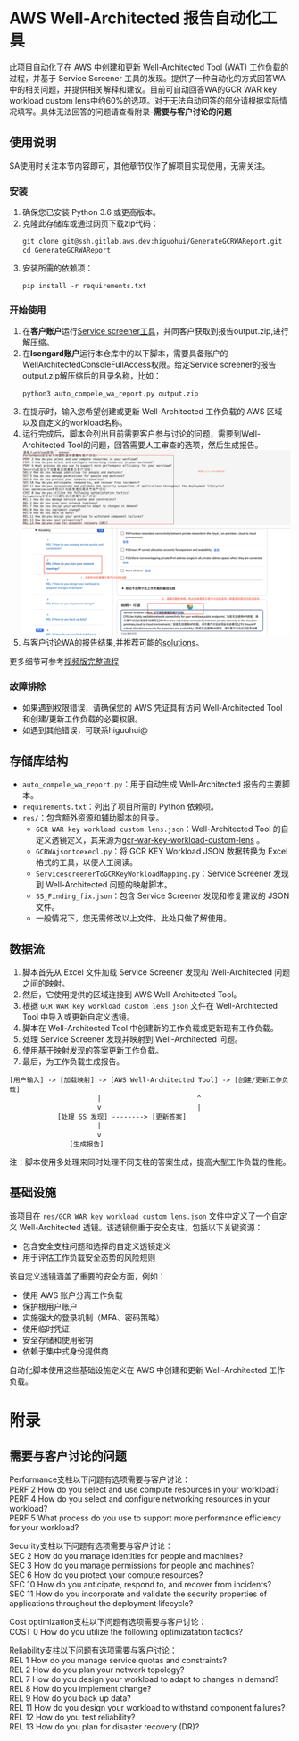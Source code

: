 # AWS Well-Architected 报告自动化工具

此项目自动化了在 AWS 中创建和更新 Well-Architected Tool (WAT) 工作负载的过程，并基于 Service Screener 工具的发现。提供了一种自动化的方式回答WA中的相关问题，并提供相关解释和建议。目前可自动回答WA的GCR WAR key workload custom lens中约60%的选项。对于无法自动回答的部分请根据实际情况填写。具体无法回答的问题请查看附录-**需要与客户讨论的问题**

## 使用说明
SA使用时关注本节内容即可，其他章节仅作了解项目实现使用，无需关注。

### 安装

1. 确保您已安装 Python 3.6 或更高版本。
2. 克隆此存储库或通过网页下载zip代码：
   ```
   git clone git@ssh.gitlab.aws.dev:higuohui/GenerateGCRWAReport.git
   cd GenerateGCRWAReport
   ```
3. 安装所需的依赖项：
   ```
   pip install -r requirements.txt
   ```

### 开始使用
1. 在**客户账户**运行[Service screener工具](https://github.com/aws-samples/service-screener-v2/blob/main/README.md)，并同客户获取到报告output.zip,进行解压缩。
2. 在**Isengard账户**运行本仓库中的以下脚本，需要具备账户的WellArchitectedConsoleFullAccess权限。给定Service screener的报告output.zip解压缩后的目录名称，比如：
   ```
   python3 auto_compele_wa_report.py output.zip
   ```
4. 在提示时，输入您希望创建或更新 Well-Architected 工作负载的 AWS 区域 以及自定义的workload名称。
5. 运行完成后，脚本会列出目前需要客户参与讨论的问题，需要到Well-Architected Tool的问题，回答需要人工审查的选项，然后生成报告。
![1.png](./res/images/1.png)
![2.png](./res/images/2.png)
6. 与客户讨论WA的报告结果,并推荐可能的[solutions](https://amazon.awsapps.com/workdocs-amazon/index.html#/folder/c87b2437bc363b49b3dcfed587c16e59bb6f2d30049066fc0b0773cc222b8653)。


更多细节可参考[视频版完整流程](https://amazon.awsapps.com/workdocs-amazon/index.html#/document/a452deecd47e22a3aac673a70dcb7fefce463b2b0b28880761dd6f0080eae245)



### 故障排除

- 如果遇到权限错误，请确保您的 AWS 凭证具有访问 Well-Architected Tool 和创建/更新工作负载的必要权限。
- 如遇到其他错误，可联系higuohui@

## 存储库结构

- `auto_compele_wa_report.py`：用于自动生成 Well-Architected 报告的主要脚本。
- `requirements.txt`：列出了项目所需的 Python 依赖项。
- `res/`：包含额外资源和辅助脚本的目录。
  - `GCR WAR key workload custom lens.json`：Well-Architected Tool 的自定义透镜定义，其来源为[gcr-war-key-workload-custom-lens](https://gitlab.aws.dev/aws-gcr-sa/gcr-war-key-workload-custom-lens/-/blob/main/GCR%20WAR%20key%20workload%20custom%20lens.json?ref_type=heads) 。
  - `GCRWAjsontoexecl.py`：将 GCR KEY Workload JSON 数据转换为 Excel 格式的工具，以便人工阅读。
  - `ServicescreenerToGCRKeyWorkloadMapping.py`：Service Screener 发现到 Well-Architected 问题的映射脚本。
  - `SS_Finding_fix.json`：包含 Service Screener 发现和修复建议的 JSON 文件。
  - 一般情况下，您无需修改以上文件，此处只做了解使用。



## 数据流

1. 脚本首先从 Excel 文件加载 Service Screener 发现和 Well-Architected 问题之间的映射。
2. 然后，它使用提供的区域连接到 AWS Well-Architected Tool。
3. 根据 `GCR WAR key workload custom lens.json` 文件在 Well-Architected Tool 中导入或更新自定义透镜。
4. 脚本在 Well-Architected Tool 中创建新的工作负载或更新现有工作负载。
5. 处理 Service Screener 发现并映射到 Well-Architected 问题。
6. 使用基于映射发现的答案更新工作负载。
7. 最后，为工作负载生成报告。

```
[用户输入] -> [加载映射] -> [AWS Well-Architected Tool] -> [创建/更新工作负载]
                      |                        ^
                      v                        |
            [处理 SS 发现] --------> [更新答案]
                      |
                      v
               [生成报告]
```

注：脚本使用多处理来同时处理不同支柱的答案生成，提高大型工作负载的性能。

## 基础设施

该项目在 `res/GCR WAR key workload custom lens.json` 文件中定义了一个自定义 Well-Architected 透镜。该透镜侧重于安全支柱，包括以下关键资源：

- 包含安全支柱问题和选择的自定义透镜定义
- 用于评估工作负载安全态势的风险规则

该自定义透镜涵盖了重要的安全方面，例如：

- 使用 AWS 账户分离工作负载
- 保护根用户账户
- 实施强大的登录机制（MFA、密码策略）
- 使用临时凭证
- 安全存储和使用密钥
- 依赖于集中式身份提供商

自动化脚本使用这些基础设施定义在 AWS 中创建和更新 Well-Architected 工作负载。




# 附录
## 需要与客户讨论的问题
Performance支柱以下问题有选项需要与客户讨论：
<br>PERF 2 How do you select and use compute resources in your workload?
<br>PERF 4 How do you select and configure networking resources in your workload?
<br>PERF 5 What process do you use to support more performance efficiency for your workload?

Security支柱以下问题有选项需要与客户讨论：
<br>SEC 2 How do you manage identities for people and machines?
<br>SEC 3 How do you manage permissions for people and machines?
<br>SEC 6 How do you protect your compute resources?
<br>SEC 10 How do you anticipate, respond to, and recover from incidents?
<br>SEC 11 How do you incorporate and validate the security properties of applications throughout the deployment lifecycle?

Cost optimization支柱以下问题有选项需要与客户讨论：
<br>COST 0 How do you utilize the following optimizatation tactics?

Reliability支柱以下问题有选项需要与客户讨论：
<br>REL 1 How do you manage service quotas and constraints?
<br>REL 2 How do you plan your network topology?
<br>REL 7 How do you design your workload to adapt to changes in demand?
<br>REL 8 How do you implement change?
<br>REL 9 How do you back up data?
<br>REL 11 How do you design your workload to withstand component failures?
<br>REL 12 How do you test reliability?
<br>REL 13 How do you plan for disaster recovery (DR)?
